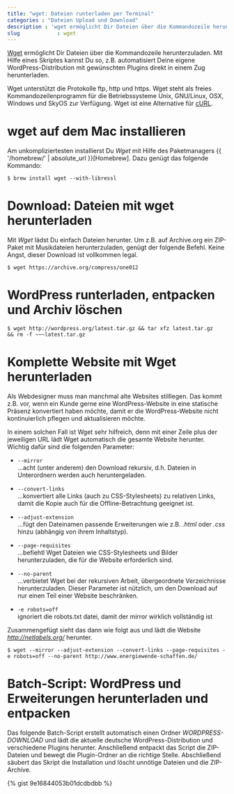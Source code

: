 ```yaml
---
title: "wget: Dateien runterladen per Terminal"
categories : "Dateien Upload und Download"
description : 'wget ermöglicht Dir Dateien über die Kommandozeile herunterzuladen.'
slug            : wget
---
```

[Wget](http://www.gnu.org/software/wget/) ermöglicht Dir Dateien über
die Kommandozeile herunterzuladen. Mit Hilfe eines Skriptes kannst Du
so, z.B. automatisiert Deine eigene WordPress-Distribution mit
gewünschten Plugins direkt in einem Zug herunterladen.
<!-- readmore -->

Wget unterstützt die Protokolle ftp, http und https. Wget steht als
freies Kommandozeilenprogramm für die Betriebssysteme Unix, GNU/Linux,
OSX, Windows und SkyOS zur Verfügung. Wget ist eine Alternative für
[cURL](https://curl.haxx.se/).

# wget auf dem Mac installieren

Am unkompliziertesten installierst Du *Wget* mit Hilfe des Paketmanagers
{{ '/homebrew/' | absolute\_url }}\[Homebrew\]. Dazu genügt das folgende
Kommando:

    $ brew install wget --with-libressl

# Download: Dateien mit wget herunterladen

Mit *Wget* lädst Du einfach Dateien herunter. Um z.B. auf Archive.org
ein ZIP-Paket mit Musikdateien herunterzuladen, genügt der folgende
Befehl. Keine Angst, dieser Download ist vollkommen legal.

    $ wget https://archive.org/compress/one012

# WordPress runterladen, entpacken und Archiv löschen

    $ wget http://wordpress.org/latest.tar.gz && tar xfz latest.tar.gz
    && rm -f ~~~latest.tar.gz

# Komplette Website mit Wget herunterladen

Als Webdesigner muss man manchmal alte Websites stilllegen. Das kommt
z.B. vor, wenn ein Kunde gerne eine WordPress-Website in eine statische
Präsenz konvertiert haben möchte, damit er die WordPress-Website nicht
kontinuierlich pflegen und aktualisieren möchte.

In einem solchen Fall ist Wget sehr hilfreich, denn mit einer Zeile plus
der jeweiligen URL lädt Wget automatisch die gesamte Website herunter.
Wichtig dafür sind die folgenden Parameter:

  - `--mirror`  
    …acht (unter anderem) den Download rekursiv, d.h. Dateien in
    Unterordnern werden auch heruntergeladen.

  - `--convert-links`  
    …konvertiert alle Links (auch zu CSS-Stylesheets) zu relativen
    Links, damit die Kopie auch für die Offline-Betrachtung geeignet
    ist.

  - `--adjust-extension`  
    …fügt den Dateinamen passende Erweiterungen wie z.B. *.html* oder
    *.css* hinzu (abhängig von ihrem Inhaltstyp).

  - `--page-requisites`  
    …befiehtl Wget Dateien wie CSS-Stylesheets und Bilder
    herunterzuladen, die für die Website erforderlich sind.

  - `--no-parent`  
    …verbietet Wget bei der rekursiven Arbeit, übergeordnete
    Verzeichnisse herunterzuladen. Dieser Parameter ist nützlich, um den
    Download auf nur einen Teil einer Website beschränken.

  - `-e robots=off`  
    ignoriert die robots.txt datei, damit der mirror wirklich
    vollständig ist

Zusammengefügt sieht das dann wie folgt aus und lädt die Website
*<http://netlabels.org/>*
    herunter.

    $ wget --mirror --adjust-extension --convert-links --page-requisites -e robots=off --no-parent http://www.energiewende-schaffen.de/

# Batch-Script: WordPress und Erweiterungen herunterladen und entpacken

Das folgende Batch-Script erstellt automatisch einen Ordner
*WORDPRESS-DOWNLOAD* und lädt die aktuelle deutsche
WordPress-Distribution und verschiedene Plugins herunter. Anschließend
entpackt das Script die ZIP-Dateien und bewegt die Plugin-Ordner an die
richtige Stelle. Abschließend säubert das Skript die Installation und
löscht unnötige Dateien und die ZIP-Archive.

{% gist 9e16844053b01dcdbdbb %}

